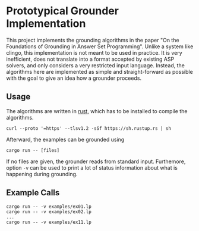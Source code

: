 # Prototypical Grounder Implementation

This project implements the grounding algorithms in the paper "On the
Foundations of Grounding in Answer Set Programming". Unlike a system like
clingo, this implementation is not meant to be used in practice. It is very
inefficient, does not translate into a format accepted by existing ASP solvers,
and only considers a very restricted input language. Instead, the algorithms
here are implemented as simple and straight-forward as possible with the goal
to give an idea how a grounder proceeds.

## Usage

The algorithms are written in [rust], which has to be installed to compile the
algorithms.

    curl --proto '=https' --tlsv1.2 -sSf https://sh.rustup.rs | sh

Afterward, the examples can be grounded using

    cargo run -- [files]

If no files are given, the grounder reads from standard input. Furthemore,
option `-v` can be used to print a lot of status information about what is
happening during grounding.

## Example Calls

    cargo run -- -v examples/ex01.lp
    cargo run -- -v examples/ex02.lp
    ...
    cargo run -- -v examples/ex11.lp

[rust]: https://www.rust-lang.org/
